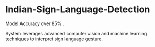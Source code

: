# Indian-Sign-Language-Detection

Model Accuracy over 85% .

System leverages advanced computer vision and machine learning techniques to interpret sign language gesture.
